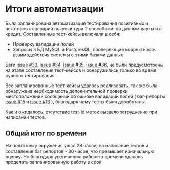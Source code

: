 # Итоги автоматизации

Была запланирована автоматизация тестирования позитивных и негативных сценарий покупки тура 2 способами: по данным карты и в кредит.
Составленные тест-кейсы включали в себя:
- Проверку валидации полей
- Запросы в БД MySQL и PostgresQL, проверяющие корректность взаимодействия системы с этими базами данных

Баги 
[issue #33](https://github.com/Anna-Belyaeva/Diplom/issues/33),
[issue #34](https://github.com/Anna-Belyaeva/Diplom/issues/34),
[issue #35](https://github.com/Anna-Belyaeva/Diplom/issues/35),
[issue #36](https://github.com/Anna-Belyaeva/Diplom/issues/36), 
не были предусмотрены на этапе составления тест-кейсов и обнаружились только во время ручного тестирования.

Все запланированные тест-кейсы удалось реализовать, так же была обнаружена необходимость дополнительной проверки местоположений сообщений об ошибке валидации полей ( баг-репорты [issue #15](https://github.com/Anna-Belyaeva/Diplom/issues/15) и
[issue #16](https://github.com/Anna-Belyaeva/Diplom/issues/16) ), благодаря чему тесты были доработаны.

Как и ожидалось, отсутствие test-id меток вызвало затруднение при написании тестов.

## Общий итог по времени
На подготовку окружения ушло 28 часов, на написание тестов и составление баг репортов - 30 часов, что превышает изначальную оценку. Но благодаря увелечинию рабочего времени удалось проделать запланированную работу в срок.

